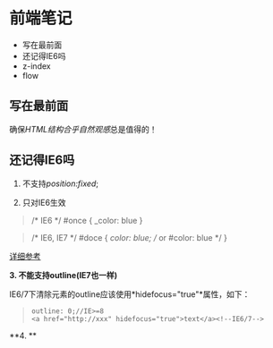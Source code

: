 # 前端笔记 #
- 写在最前面
- 还记得IE6吗
- z-index
- flow

## 写在最前面 ##
确保*HTML结构合乎自然观感*总是值得的！

## 还记得IE6吗 ##
1. 不支持*position:fixed*;

2. 只对IE6生效

>/* IE6 */
>#once { _color: blue }

>/* IE6, IE7 */
>#doce { *color: blue; /* or #color: blue */ }

[详细参考](http://www.paulirish.com/2009/browser-specific-css-hacks/) 

**3. 不能支持outline(IE7也一样)**

IE6/7下清除元素的outline应该使用*hidefocus="true"*属性，如下：

>    `outline: 0;//IE>=8`    
>    `<a href="http://xxx" hidefocus="true">text</a><!--IE6/7-->`


**4. **
    
    
